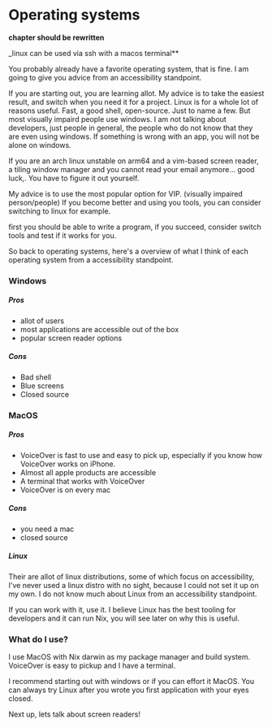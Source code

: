 # Operating systems

**chapter should be rewritten**

_linux can be used via ssh with a macos terminal**

You probably already have a favorite operating system, that is fine. 
I am going to give you advice from an accessibility standpoint.

If you are starting out, you are learning allot. My advice is to take the easiest result, and switch when you need it for a project.
Linux is for a whole lot of reasons useful. Fast, a good shell, open-source. Just to name a few.
But most visually impaird people use windows. I am not talking about developers, just people in general, the people who do not know that they are even using windows.
If something is wrong with an app, you will not be alone on windows.

If you are an arch linux unstable on arm64 and a vim-based screen reader, a tiling window manager and you cannot read your email anymore... good luck,. You have to figure it out yourself.

My advice is to use the most popular option for VIP. (visually impaired person/people)
If you become better and using you tools, you can consider switching to linux for example.

first you should be able to write a program, if you succeed, consider switch tools and test if it works for you.

So back to operating systems, here's a overview of what I think of each operating system from a accessibility standpoint.


### Windows

##### Pros

- allot of users
- most applications are accessible out of the box
- popular screen reader options

##### Cons

- Bad shell
- Blue screens
- Closed source


### MacOS

##### Pros

- VoiceOver is fast to use and easy to pick up, especially if you  know how VoiceOver works on iPhone.
- Almost all apple products are accessible
- A terminal that works with VoiceOver
- VoiceOver is on every mac


##### Cons

- you need a mac
- closed source

##### Linux

Their are allot of linux distributions, some of which focus on accessibility, I've never used a linux distro with no sight, because I could not set it up on my own.
I do not know much about Linux from an accessibility standpoint.

If you can work with it, use it. 
I believe Linux has the best tooling for developers and it can run Nix, you will see later on why this is useful.


### What do I use?

I use MacOS with Nix darwin as my package manager and build system.
VoiceOver is easy to pickup and I have a terminal.

I recommend starting out with windows or if you can effort it MacOS.
You can always try Linux after you wrote you first application with your eyes closed.


Next up, lets talk about screen readers!

